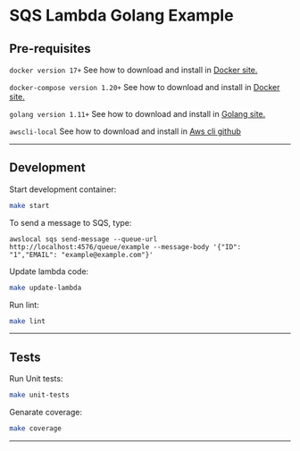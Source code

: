 # SQS Lambda Golang Example

## Pre-requisites

`docker version 17+` See how to download and install in [Docker site.](https://docs.docker.com/install/linux/docker-ce/ubuntu/)

`docker-compose version 1.20+` See how to download and install in [Docker site.](https://docs.docker.com/compose/install/#install-compose)

`golang version 1.11+`  See how to download and install in [Golang site.](https://golang.org/doc/install)

`awscli-local` See how to download and install in [Aws cli github](https://github.com/localstack/awscli-local)

---

## Development

Start development container:

```bash
make start
```

To send a message to SQS, type:
```
awslocal sqs send-message --queue-url http://localhost:4576/queue/example --message-body '{"ID": "1","EMAIL": "example@example.com"}'
```

Update lambda code:
```bash
make update-lambda
```

Run lint:
```bash
make lint
```

---

## Tests

Run Unit tests:

```bash
make unit-tests
```

Genarate coverage:

```bash
make coverage
```
---
